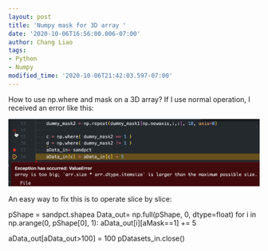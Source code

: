 ```yaml
---
layout: post
title: 'Numpy mask for 3D array '
date: '2020-10-06T16:56:00.006-07:00'
author: Chang Liao
tags:
- Python
- Numpy
modified_time: '2020-10-06T21:42:03.597-07:00'
---
```


How to use np.where and mask on a 3D array?
If I use normal operation, I received an error like this:


![Figure 1](https://github.com/changliao/technology/blob/main/_figure/python/numpy3d.png?raw=true)


An easy way to fix this is to operate slice by slice:

pShape = sandpct.shapea
Data_out= np.full(pShape, 0, dtype=float)
for i in np.arange(0, pShape[0], 1):
    aData_out[i][aMask==1] += 5

aData_out[aData_out>100] = 100
pDatasets_in.close()